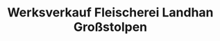 ---
title: "Werksverkauf Fleischerei Landhan Großstolpen"
url: /groitzsch/werksverkauf-fleischerei-landhan-grossstolpen/
shop: Allgemein
---